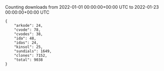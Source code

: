
Counting downloads from 2022-01-01 00:00:00+00:00 UTC to 2022-01-23 00:00:00+00:00 UTC

```
{
    "arkode": 24,
    "cvode": 78,
    "cvodes": 38,
    "ida": 48,
    "idas": 24,
    "kinsol": 25,
    "sundials": 1649,
    "clones": 7152,
    "total": 9038
}
```
